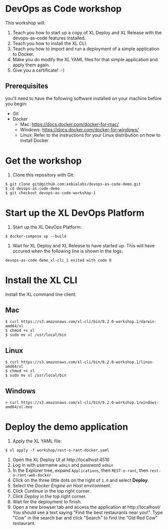 # DevOps as Code workshop

This workshop will:

1. Teach you how to start up a copy of XL Deploy and XL Release with the devops-as-code features installed.
2. Teach you how to install the XL CLI.
3. Teach you how to import and run a deployment of a simple application to Docker.
4. Make you do modify the XL YAML files for that simple application and apply them again.
5. Give you a certificate! :-)

## Prerequisites

you'll need to have the following software installed on your machine before you begin:
* Git
* Docker
  * Mac: https://docs.docker.com/docker-for-mac/
  * Windows: https://docs.docker.com/docker-for-windows/
  * Linux: Refer to the instructions for your Linux distribution on how to install Docker


# Get the workshop

1. Clone this repository with Git:
```
$ git clone git@github.com:xebialabs/devops-as-code-demo.git
$ cd devops-as-code-demo
$ git checkout devops-as-code-workshop-1
```

# Start up the XL DevOps Platform

1. Start up the XL DevOps Platform:
```
$ docker-compose up --build
```

1. Wait for XL Deploy and XL Release to have started up. This will have occured when the following line is shown in the logs:
```
devops-as-code-demo_xl-cli_1 exited with code 0
```

# Install the XL CLI

Install the XL command line client:

## Mac
```
$ curl https://s3.amazonaws.com/xl-cli/bin/8.2.0-workshop.1/darwin-amd64/xl
$ chmod +x xl
$ sudo mv xl /usr/local/bin
```

## Linux
```
$ curl https://s3.amazonaws.com/xl-cli/bin/8.2.0-workshop.1/linux-amd64/xl
$ chmod +x xl
$ sudo mv xl /usr/local/bin
```

## Windows
```
> curl https://s3.amazonaws.com/xl-cli/bin/8.2.0-workshop.1/windows-amd64/xl.exe
```

# Deploy the demo application

1. Apply the XL YAML file:
```
$ xl apply -f workshop/rest-o-rant-docker.yaml
```
1. Open the XL Deploy UI at http://localhost:4516
1. Log in with username `admin` and password `admin`
1. In the Explorer tree, expand `Applications`, then `REST-o-rant`, then `rest-o-rant-web-docker`
1. Click on the three little dots on the right of `1.0` and select **Deploy**.
1. Select the *Docker Engine on Host* environment.
1. Click *Continue* in the top right corner.
1. Click *Deploy* in the top right corner.
1. Wait for the deployment to finish.
1. Open a new browser tab and access the application at http://localhost/
You should see a text saying "Find the best restaurants near you!".
Type "Cow" in the search bar and click "Search" to find the "Old Red Cow" restaurant.

